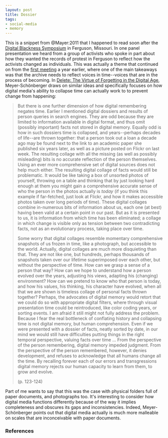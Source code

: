 ```yaml
---
layout: post
title: Dossier
tags:
- social-media
- memory
---
```



This is a snippet from @Mayer:2011 that I happened to read soon after the
[Digital Blackness Symposium] in Ferguson, Missouri. In one panel presentation
we heard from a group of activists who spoke in part about how they wanted the
records of protest in Ferguson to reflect how the activists changed as
individuals. This was actually a theme that continued on from the [first
meeting] a year earlier, where one of the main takeaways was that the archive
needs to reflect voices in time--voices that are in the process of becoming.  In
[Delete: The Virtue of Forgetting in the Digital Age], Meyer-Schönberger draws
on similar ideas and specifically focuses on how digital media's ability to
collapse time can actually work to to prevent change from happening:

> But there is one further dimension of how digital remembering negates
> time. Earlier I mentioned digital dossiers and results of person queries
> in search engines. They are odd because they are limited to information
> available in digital format, and thus omit (possibly important) facts not
> stored in digital memory. Equally odd is how in such dossiers time is 
> collapsed, and years--perhaps decades of life--are thrown together: that
> a person took out a loan a decade ago may be found next to the link to 
> an academic paper she published six years later, as well as a picture
> posted on Flickr on last week. The resulting collage with all the missing
> (as well as possibly misleading) bits is no accurate reflection of the
> person themselves. Using an ever more comprehensive set of digital 
> sources does not help much either. The resulting digital collage of facts
> would still be problematic. It would be like taking a box of unsorted photos
> of yourself, throwing on a table and thinking that by just looking hard
> enough at them you might gain a comprehensive accurate sense of who the
> person in the photos actually is *today* (if you think this example if
> far-fetched, just look at Flickr, and how it makes accessible photos
> taken over long periods of time). These digital collages combine in-numerous
> bits of information about us, each one (at best) having been valid at a 
> certain point in our past. But as it is presented to us, it is information
> from which time has been eliminated; a collage in which change is visible 
> only as tension between two contradicting facts, not as an evolutionary
> process, taking place over time.
>
> Some worry that digital collages resemble momentary comprehensive snapshots
> of us frozen in time, like a photograph, but accessible to the world. 
> Actually, digital collages are much more disquieting than that. They are 
> not like one, but hundreds, perhaps thousands of snapshots taken over our
> lifetime superimposed over each other, but without the perspective of time.
> How can we grasp a sense of a person that way? How can we hope to 
> understand how a person evolved over the years, adjusting his views, 
> adapting his (changing) environment? How can we pretend to know who that
> person is today, and how his values, his thinking, his character have 
> evolved, when all that we are shown is timeless collage of personal facts
> thrown together? Perhaps, the advocates of digital memory would retort that 
> we could do so with appropriate digital filters, where through visual
> presentation time could be reintroduced, like color coding years, or 
> sorting events. I am afraid it still might not fully address the problem.
> Because I fear the real bottleneck of conflating history and collapsing
> time is not digital memory, but human comprehension. Even if we were 
> presented with a dossier of facts, neatly sorted by date, in our mind
> we would still have difficulties putting things in the right temporal
> perspective, valuing facts over time ... From the perspective of the 
> person remembering, digital memory impeded judgment. From the 
> perspective of the person remembered, however, it denies development,
> and refuses to acknowledge that all humans change all the time. By 
> recalling forever each of our errors and transgressions digital memory
> rejects our human capacity to learn from them, to grow and evolve.
>
> (p. 123-124)

Part of me wants to say that this was the case with physical folders full of
paper documents, and photographs too. It's interesting to consider how
digital media functions differently because of the way it implies completeness
and obscures its gaps and inconsistencies. Indeed, Meyer-Schönberger points out
that digital media actually is much more malleable on scales that are
inconceivable with paper documents.

### References

[Digital Blackness Symposium]: http://www.docnow.io/meetings/stl-2017/
[first meeting]: http://www.docnow.io/meetings/stl-2016/
[Delete: The Virtue of Forgetting in the Digital Age]: https://press.princeton.edu/titles/9436.html
